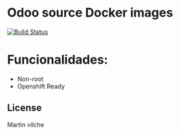 # Odoo source Docker images

[![Build Status](https://travis-ci.org/joemccann/dillinger.svg?branch=master)](https://travis-ci.org/joemccann/dillinger)


# Funcionalidades:

- Non-root
- Openshift Ready


License
----

Martin vilche

